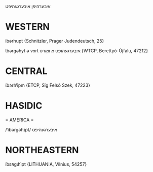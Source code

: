 איבערהיפּן
איבערגעהיפּט

WESTERN
========

ibərhupt {Schnitzler, Prager Judendeutsch, 25}

ɩ̀bərgəhyt ə vɔrt איבערגעהופּט אַ וואָרט {WTCP, Berettyó-Újfalu, 47212}

CENTRAL
========

ɩ́bərhʲìpm {ETCP, Sîg Felső Szek, 47223}

HASIDIC
=======
= AMERICA = 

/ˈibərgəhɪpt/ איבערגעהיפּט

NORTHEASTERN
==============

íbɛʀgɩɦìpt {LITHUANIA, Vilnius, 54257}